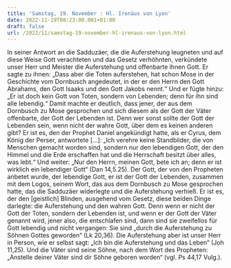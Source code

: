 ```yaml
---
title: 'Samstag, 19. November : Hl. Irenäus von Lyon'
date: 2022-11-19T08:23:00.001+01:00
draft: false
url: /2022/11/samstag-19-november-hl-irenaus-von-lyon.html
---
```


In seiner Antwort an die Sadduzäer, die die Auferstehung leugneten und auf diese Weise Gott verachteten und das Gesetz verhöhnten, verkündete unser Herr und Meister die Auferstehung und offenbarte ihnen Gott. Er sagte zu ihnen: „Dass aber die Toten auferstehen, hat schon Mose in der Geschichte vom Dornbusch angedeutet, in der er den Herrn den Gott Abrahams, den Gott Isaaks und den Gott Jakobs nennt.“ Und er fügte hinzu: „Er ist doch kein Gott von Toten, sondern von Lebenden; denn für ihn sind alle lebendig.“ Damit machte er deutlich, dass jener, der aus dem Dornbusch zu Mose gesprochen und sich diesem als der Gott der Väter offenbarte, der Gott der Lebenden ist. Denn wer sonst sollte der Gott der Lebenden sein, wenn nicht der wahre Gott, über dem es keinen anderen gibt? Er ist es, den der Prophet Daniel angekündigt hatte, als er Cyrus, dem König der Perser, antwortete \[…\]: „Ich verehre keine Standbilder, die von Menschen gemacht worden sind, sondern nur den lebendigen Gott, der den Himmel und die Erde erschaffen hat und die Herrschaft besitzt über alles, was lebt.“ Und weiter: „Nur den Herrn, meinen Gott, bete ich an; denn er ist wirklich ein lebendiger Gott“ (Dan 14,5.25). Der Gott, der von den Propheten anbetet wurde, der lebendige Gott, er ist der Gott der Lebenden, zusammen mit dem Logos, seinem Wort, das aus dem Dornbusch zu Mose gesprochen hatte, das die Sadduzäer widerlegte und die Auferstehung verhieß. Er ist es, der den \[geistlich\] Blinden, ausgehend vom Gesetz, diese beiden Dinge darlegte: die Auferstehung und den wahren Gott. Denn wenn er nicht der Gott der Toten, sondern der Lebenden ist, und wenn er der Gott der Väter genannt wird, jener also, die entschlafen sind, dann sind sie zweifellos für Gott lebendig und nicht vergangen: Sie sind „durch die Auferstehung zu Söhnen Gottes geworden“ (Lk 20,36). Die Auferstehung aber ist unser Herr in Person, wie er selbst sagt: „Ich bin die Auferstehung und das Leben“ (Joh 11,25). Und die Väter sind seine Söhne, nach dem Wort des Propheten: „Anstelle deiner Väter sind dir Söhne geboren worden“ (vgl. Ps 44,17 Vulg.).